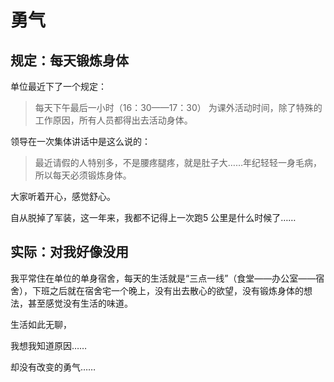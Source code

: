 # 勇气
## 规定：每天锻炼身体
单位最近下了一个规定：
>每天下午最后一小时（16：30——17：30） 为课外活动时间，除了特殊的工作原因，所有人员都得出去活动身体。

领导在一次集体讲话中是这么说的：
>最近请假的人特别多，不是腰疼腿疼，就是肚子大……年纪轻轻一身毛病，所以每天必须锻炼身体。

大家听着开心，感觉舒心。

自从脱掉了军装，这一年来，我都不记得上一次跑5 公里是什么时候了……
## 实际：对我好像没用
我平常住在单位的单身宿舍，每天的生活就是“三点一线”（食堂——办公室——宿舍），下班之后就在宿舍宅一个晚上，没有出去散心的欲望，没有锻炼身体的想法，甚至感觉没有生活的味道。

生活如此无聊，

我想我知道原因……

却没有改变的勇气……
